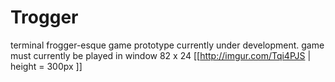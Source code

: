 # Trogger
terminal frogger-esque game prototype currently under development. game must currently be played in window 82 x 24
[[http://imgur.com/Tqi4PJS | height = 300px ]]
